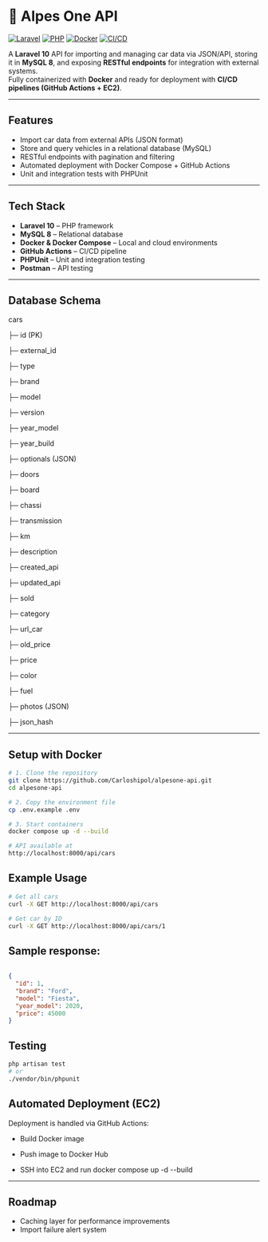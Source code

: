 # 🚗 Alpes One API

[![Laravel](https://img.shields.io/badge/Laravel-10.x-red)]()
[![PHP](https://img.shields.io/badge/PHP-8.2-blue)]()
[![Docker](https://img.shields.io/badge/Docker-Enabled-2496ED)]()
[![CI/CD](https://img.shields.io/badge/GitHub_Actions-CI%2FCD-green)]()

A **Laravel 10** API for importing and managing car data via JSON/API, storing it in **MySQL 8**, and exposing **RESTful endpoints** for integration with external systems.  
Fully containerized with **Docker** and ready for deployment with **CI/CD pipelines (GitHub Actions + EC2)**.

---

## Features
- Import car data from external APIs (JSON format)  
- Store and query vehicles in a relational database (MySQL)  
- RESTful endpoints with pagination and filtering  
- Automated deployment with Docker Compose + GitHub Actions  
- Unit and integration tests with PHPUnit  

---

## Tech Stack
- **Laravel 10** – PHP framework  
- **MySQL 8** – Relational database  
- **Docker & Docker Compose** – Local and cloud environments  
- **GitHub Actions** – CI/CD pipeline  
- **PHPUnit** – Unit and integration testing  
- **Postman** – API testing  

---

## Database Schema
cars

├─ id (PK)

├─ external_id

├─ type

├─ brand

├─ model

├─ version

├─ year_model

├─ year_build

├─ optionals (JSON)

├─ doors

├─ board

├─ chassi

├─ transmission

├─ km

├─ description

├─ created_api

├─ updated_api

├─ sold

├─ category

├─ url_car

├─ old_price

├─ price

├─ color

├─ fuel

├─ photos (JSON)

├─ json_hash

---

## Setup with Docker

```bash
# 1. Clone the repository
git clone https://github.com/Carloshipol/alpesone-api.git
cd alpesone-api

# 2. Copy the environment file
cp .env.example .env

# 3. Start containers
docker compose up -d --build

# API available at
http://localhost:8000/api/cars
```

## Example Usage
```bash
# Get all cars
curl -X GET http://localhost:8000/api/cars

# Get car by ID
curl -X GET http://localhost:8000/api/cars/1
```
## Sample response:
```json 

{
  "id": 1,
  "brand": "Ford",
  "model": "Fiesta",
  "year_model": 2020,
  "price": 45000
}

```
## Testing
```bash
php artisan test 
# or
./vendor/bin/phpunit

```
## Automated Deployment (EC2)
Deployment is handled via GitHub Actions:
 - Build Docker image

- Push image to Docker Hub

- SSH into EC2 and run docker compose up -d --build
---
## Roadmap
  - Caching layer for performance improvements
  - Import failure alert system
